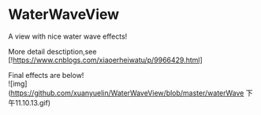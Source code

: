 # WaterWaveView
A view with nice water wave effects!

More detail desctiption,see [!https://www.cnblogs.com/xiaoerheiwatu/p/9966429.html]

Final effects are below!<br>
![img](https://github.com/xuanyuelin/WaterWaveView/blob/master/waterWave 下午11.10.13.gif)
